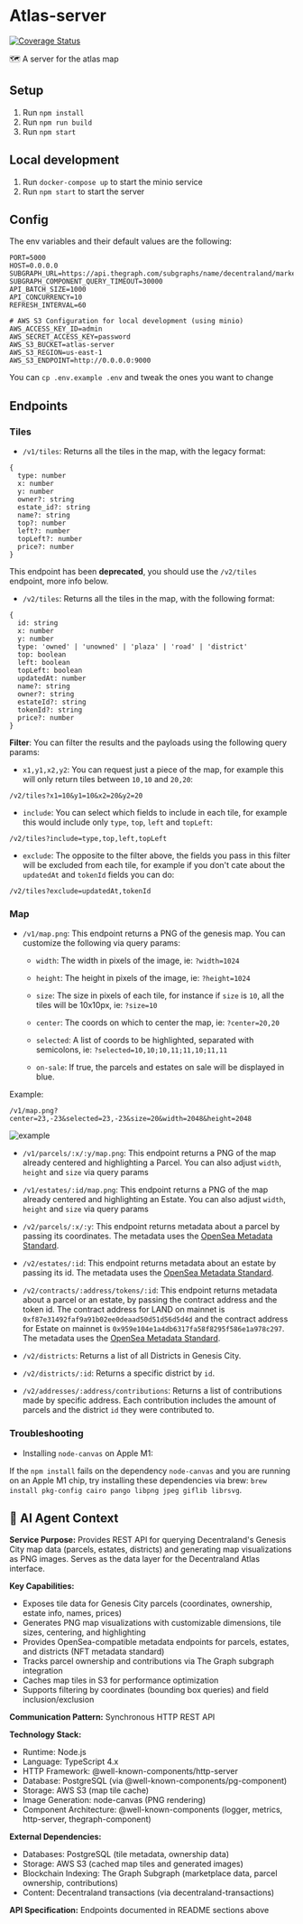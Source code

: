 # Atlas-server

[![Coverage Status](https://coveralls.io/repos/github/decentraland/atlas-server/badge.svg?branch=master)](https://coveralls.io/github/decentraland/atlas-server?branch=master)

🗺 A server for the atlas map

## Setup

1. Run `npm install`
2. Run `npm run build`
3. Run `npm start`

## Local development

1. Run `docker-compose up` to start the minio service
2. Run `npm start` to start the server

## Config

The env variables and their default values are the following:

```
PORT=5000
HOST=0.0.0.0
SUBGRAPH_URL=https://api.thegraph.com/subgraphs/name/decentraland/marketplace
SUBGRAPH_COMPONENT_QUERY_TIMEOUT=30000
API_BATCH_SIZE=1000
API_CONCURRENCY=10
REFRESH_INTERVAL=60

# AWS S3 Configuration for local development (using minio)
AWS_ACCESS_KEY_ID=admin
AWS_SECRET_ACCESS_KEY=password
AWS_S3_BUCKET=atlas-server
AWS_S3_REGION=us-east-1
AWS_S3_ENDPOINT=http://0.0.0.0:9000
```

You can `cp .env.example .env` and tweak the ones you want to change

## Endpoints

### Tiles

- `/v1/tiles`: Returns all the tiles in the map, with the legacy format:

```
{
  type: number
  x: number
  y: number
  owner?: string
  estate_id?: string
  name?: string
  top?: number
  left?: number
  topLeft?: number
  price?: number
}
```

This endpoint has been **deprecated**, you should use the `/v2/tiles` endpoint, more info below.

- `/v2/tiles`: Returns all the tiles in the map, with the following format:

```
{
  id: string
  x: number
  y: number
  type: 'owned' | 'unowned' | 'plaza' | 'road' | 'district'
  top: boolean
  left: boolean
  topLeft: boolean
  updatedAt: number
  name?: string
  owner?: string
  estateId?: string
  tokenId?: string
  price?: number
}
```

**Filter**: You can filter the results and the payloads using the following query params:

- `x1,y1,x2,y2`: You can request just a piece of the map, for example this will only return tiles between `10,10` and `20,20`:

```
/v2/tiles?x1=10&y1=10&x2=20&y2=20
```

- `include`: You can select which fields to include in each tile, for example this would include only `type`, `top`, `left` and `topLeft`:

```
/v2/tiles?include=type,top,left,topLeft
```

- `exclude`: The opposite to the filter above, the fields you pass in this filter will be excluded from each tile, for example if you don't cate about the `updatedAt` and `tokenId` fields you can do:

```
/v2/tiles?exclude=updatedAt,tokenId
```

### Map

- `/v1/map.png`: This endpoint returns a PNG of the genesis map. You can customize the following via query params:

  - `width`: The width in pixels of the image, ie: `?width=1024`

  - `height`: The height in pixels of the image, ie: `?height=1024`

  - `size`: The size in pixels of each tile, for instance if `size` is `10`, all the tiles will be 10x10px, ie: `?size=10`

  - `center`: The coords on which to center the map, ie: `?center=20,20`

  - `selected`: A list of coords to be highlighted, separated with semicolons, ie: `?selected=10,10;10,11;11,10;11,11`

  - `on-sale`: If true, the parcels and estates on sale will be displayed in blue.

Example:

```
/v1/map.png?center=23,-23&selected=23,-23&size=20&width=2048&height=2048
```

![example](https://user-images.githubusercontent.com/2781777/100786738-5324fd00-33f1-11eb-93c0-41bfe0bc799c.png)

- `/v1/parcels/:x/:y/map.png`: This endpoint returns a PNG of the map already centered and highlighting a Parcel. You can also adjust `width`, `height` and `size` via query params

- `/v1/estates/:id/map.png`: This endpoint returns a PNG of the map already centered and highlighting an Estate. You can also adjust `width`, `height` and `size` via query params

- `/v2/parcels/:x/:y`: This endpoint returns metadata about a parcel by passing its coordinates. The metadata uses the [OpenSea Metadata Standard](https://docs.opensea.io/docs/metadata-standards).

- `/v2/estates/:id`: This endpoint returns metadata about an estate by passing its id. The metadata uses the [OpenSea Metadata Standard](https://docs.opensea.io/docs/metadata-standards).

- `/v2/contracts/:address/tokens/:id`: This endpoint returns metadata about a parcel or an estate, by passing the contract address and the token id. The contract address for LAND on mainnet is `0xf87e31492faf9a91b02ee0deaad50d51d56d5d4d` and the contract address for Estate on mainnet is `0x959e104e1a4db6317fa58f8295f586e1a978c297`. The metadata uses the [OpenSea Metadata Standard](https://docs.opensea.io/docs/metadata-standards).

- `/v2/districts`: Returns a list of all Districts in Genesis City.

- `/v2/districts/:id`: Returns a specific district by `id`.

- `/v2/addresses/:address/contributions`: Returns a list of contributions made by specific address. Each contribution includes the amount of parcels and the district `id` they were contributed to.

### Troubleshooting

- Installing `node-canvas` on Apple M1:

If the `npm install` fails on the dependency `node-canvas` and you are running on an Apple M1 chip, try installing these dependencies via brew: `brew install pkg-config cairo pango libpng jpeg giflib librsvg`.

## 🤖 AI Agent Context

**Service Purpose:** Provides REST API for querying Decentraland's Genesis City map data (parcels, estates, districts) and generating map visualizations as PNG images. Serves as the data layer for the Decentraland Atlas interface.

**Key Capabilities:**

- Exposes tile data for Genesis City parcels (coordinates, ownership, estate info, names, prices)
- Generates PNG map visualizations with customizable dimensions, tile sizes, centering, and highlighting
- Provides OpenSea-compatible metadata endpoints for parcels, estates, and districts (NFT metadata standard)
- Tracks parcel ownership and contributions via The Graph subgraph integration
- Caches map tiles in S3 for performance optimization
- Supports filtering by coordinates (bounding box queries) and field inclusion/exclusion

**Communication Pattern:** Synchronous HTTP REST API

**Technology Stack:**

- Runtime: Node.js
- Language: TypeScript 4.x
- HTTP Framework: @well-known-components/http-server
- Database: PostgreSQL (via @well-known-components/pg-component)
- Storage: AWS S3 (map tile cache)
- Image Generation: node-canvas (PNG rendering)
- Component Architecture: @well-known-components (logger, metrics, http-server, thegraph-component)

**External Dependencies:**

- Databases: PostgreSQL (tile metadata, ownership data)
- Storage: AWS S3 (cached map tiles and generated images)
- Blockchain Indexing: The Graph Subgraph (marketplace data, parcel ownership, contributions)
- Content: Decentraland transactions (via decentraland-transactions)

**API Specification:** Endpoints documented in README sections above
